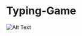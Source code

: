 # Typing-Game

![Alt Text](https://media.giphy.com/media/v1.Y2lkPTc5MGI3NjExdzduMWEyeTJrdXM4OGhtMWRmdHB1ODA1ZDhlb3RjaGZ4cGh3NWQ5YiZlcD12MV9pbnRlcm5hbF9naWZfYnlfaWQmY3Q9Zw/PAHlLPYDfkCxTGly5q/giphy.gif)
